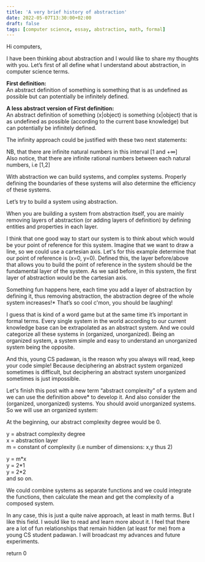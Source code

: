 ```yaml
---
title: 'A very brief history of abstraction'
date: 2022-05-07T13:30:00+02:00
draft: false
tags: [computer science, essay, abstraction, math, formal]
---
```


Hi computers,

I have been thinking about abstraction and I would like to share my thoughts with you. Let’s first of all define what I understand about abstraction, in computer science terms.

__First definition:__  
An abstract definition of something is something that is as undefined as possible but can potentially be infinitely defined.

__A less abstract version of First definition:__  
An abstract definition of something (x|object) is something (x|object) that is as undefined as possible (according to the current base knowledge) but can potentially be infinitely defined.

The infinity approach could be justified with these two next statements:

NB, that there are infinite natural numbers in this interval [1 and +∞]  
Also notice, that there are infinite rational numbers between each natural numbers, i.e [1,2]  

With abstraction we can build systems, and complex systems. Properly defining the boundaries of these systems will also determine the efficiency of these systems.

Let’s try to build a system using abstraction.

When you are building a system from abstraction itself, you are mainly removing layers of abstraction (or adding layers of definition) by defining entities and properties in each layer.

I think that one good way to start our system is to think about which would be your point of reference for this system. Imagine that we want to draw a line, so we could use a cartesian axis. Let's for this example determine that our point of reference is (x=0, y=0). Defined this, the layer before/above that allows you to build the point of reference in the system should be the fundamental layer of the system. As we said before, in this system, the first layer of abstraction would be the cartesian axis.

Something fun happens here, each time you add a layer of abstraction by defining it, thus removing abstraction, the abstraction degree of the whole system increases!\* That’s so cool c'mon, you should be laughing!

I guess that is kind of a word game but at the same time it’s important in formal terms. Every single system in the world according to our current knowledge base can be extrapolated as an abstract system. And we could categorize all these systems in (organized, unorganized). Being an organized system, a system simple and easy to understand an unorganized system being the opposite.

And this, young CS padawan, is the reason why you always will read, keep your code simple! Because deciphering an abstract system organized sometimes is difficult, but deciphering an abstract system unorganized sometimes is just impossible.

Let's finish this post with a new term “abstract complexity” of a system and we can use the definition above\* to develop it. And also consider the (organized, unorganized) systems. You should avoid unorganized systems. So we will use an organized system:

At the beginning, our abstract complexity degree would be 0.

y = abstract complexity degree  
x = abstraction layer  
m = constant of complexity (i.e number of dimensions: x,y thus 2)  

y = m\*x  
y = 2\*1  
y = 2\*2  
and so on.  

We could combine systems as separate functions and we could integrate the functions, then calculate the mean and get the complexity of a composed system.

In any case, this is just a quite naive approach, at least in math terms. But I like this field. I would like to read and learn more about it. I feel that there are a lot of fun relationships that remain hidden (at least for me) from a young CS student padawan. I will broadcast my advances and future experiments.

return 0
